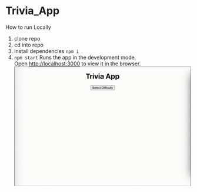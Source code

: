 # Trivia_App

How to run Locally
1. clone repo
2. cd into repo 
3. install dependencies `npm i`
4.  `npm start` Runs the app in the development mode.\
Open [http://localhost:3000](http://localhost:3000) to view it in the browser.
  ![](Trivia_App.gif)
